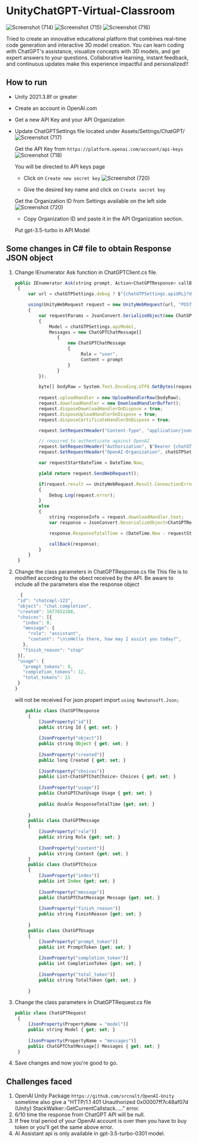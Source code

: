 # UnityChatGPT-Virtual-Classroom

![Screenshot (714)](https://github.com/Wilson-Daniel/Web3Nest-Project/assets/77532147/021fabc8-5244-4ffe-b508-9021b3fcaf8c)
![Screenshot (715)](https://github.com/Wilson-Daniel/Web3Nest-Project/assets/77532147/43dc615e-5620-4201-9d35-71f54b62188b)
![Screenshot (716)](https://github.com/Wilson-Daniel/Web3Nest-Project/assets/77532147/6833eda0-2c68-4934-91c4-56438e6f05d3)

Tried to create an innovative educational platform that combines real-time code generation and interactive 3D model creation. You can learn coding with ChatGPT's assistance, visualize concepts with 3D models, and get expert answers to your questions. Collaborative learning, instant feedback, and continuous updates make this experience impactful and personalized!!


## How to run
- Unity 2021.3.8f or greater
- Create an account in OpenAI.com
- Get a new API Key and your API Organization
- Update ChatGPTSettings file located under Assets/Settings/ChatGPT/
  ![Screenshot (717)](https://github.com/Wilson-Daniel/Web3Nest-Project/assets/77532147/928a9752-8226-49ab-ba87-bf3e13c26442)

  Get the API Key from `https://platform.openai.com/account/api-keys`
  ![Screenshot (718)](https://github.com/Wilson-Daniel/Web3Nest-Project/assets/77532147/320aac21-f8b1-423a-bc2e-d307b732ea5e)
  
  You will be directed to API keys page
  - Click on `Create new secret key`
    ![Screenshot (720)](https://github.com/Wilson-Daniel/Web3Nest-Project/assets/77532147/48dedaca-56bf-4c28-b245-c70d4c67a605)
    
  - Give the desired key name and click on `Create secret key`
    
  Get the Organization ID from Settings available on the left side
  ![Screenshot (720)](https://github.com/Wilson-Daniel/Web3Nest-Project/assets/77532147/68813eeb-79ed-4c6e-bad0-5b3c612a56b5)
  - Copy Organization ID and paste it in the API Organization section.
  
  Put gpt-3.5-turbo in API Model  
  
## Some changes in C# file to obtain Response JSON object
1. Change IEnumerator Ask function in ChatGPTClient.cs file.
   ```javascript
   public IEnumerator Ask(string prompt, Action<ChatGPTResponse> callBack)
    {
        var url = chatGTPSettings.debug ? $"{chatGTPSettings.apiURL}?debug=true" : chatGTPSettings.apiURL;

        using(UnityWebRequest request = new UnityWebRequest(url, "POST"))
        {
            var requestParams = JsonConvert.SerializeObject(new ChatGPTRequest
            {
                Model = chatGTPSettings.apiModel,
                Messages = new ChatGPTChatMessage[]
                   {
                       new ChatGPTChatMessage
                       {
                            Role = "user",
                            Content = prompt
                       }
                   }
            });

            byte[] bodyRaw = System.Text.Encoding.UTF8.GetBytes(requestParams);
            
            request.uploadHandler = new UploadHandlerRaw(bodyRaw);
            request.downloadHandler = new DownloadHandlerBuffer();
            request.disposeDownloadHandlerOnDispose = true;
            request.disposeUploadHandlerOnDispose = true;
            request.disposeCertificateHandlerOnDispose = true;

            request.SetRequestHeader("Content-Type", "application/json");

            // required to authenticate against OpenAI
            request.SetRequestHeader("Authorization", $"Bearer {chatGTPSettings.apiKey}");
            request.SetRequestHeader("OpenAI-Organization", chatGTPSettings.apiOrganization);

            var requestStartDateTime = DateTime.Now;

            yield return request.SendWebRequest();

            if(request.result == UnityWebRequest.Result.ConnectionError || request.result == UnityWebRequest.Result.DataProcessingError)
            {
                Debug.Log(request.error);
            }
            else
            {
                string responseInfo = request.downloadHandler.text;
                var response = JsonConvert.DeserializeObject<ChatGPTResponse>(responseInfo);

                response.ResponseTotalTime = (DateTime.Now - requestStartDateTime).TotalMilliseconds;

                callBack(response);
            }
        }
    }
    ```
2. Change the class parameters in ChatGPTResponse.cs file
   This file is to modified according to the obect received by the API. Be aware to include all the parameters else the response object
     ```javascript
       {
      "id": "chatcmpl-123",
      "object": "chat.completion",
      "created": 1677652288,
      "choices": [{
        "index": 0,
        "message": {
          "role": "assistant",
          "content": "\n\nHello there, how may I assist you today?",
        },
        "finish_reason": "stop"
      }],
      "usage": {
        "prompt_tokens": 9,
        "completion_tokens": 12,
        "total_tokens": 21
      }
    }
     ```
   will not be received
   For json propert import ``using Newtonsoft.Json;``
   
   ```javascript
       public class ChatGPTResponse
        {
            [JsonProperty("id")]
            public string Id { get; set; }
        
            [JsonProperty("object")]
            public string Object { get; set; }
        
            [JsonProperty("created")]
            public long Created { get; set; }
        
            [JsonProperty("choices")]
            public List<ChatGPTChatChoice> Choices { get; set; }
        
            [JsonProperty("usage")]
            public ChatGPTChatUsage Usage { get; set; }
        
            public double ResponseTotalTime {get; set; }
        
        }
        public class ChatGPTMessage
        {
            [JsonProperty("role")]
            public string Role {get; set; }
        
            [JsonProperty("content")]
            public string Content {get; set; }
        }
        public class ChatGPTChoice
        {
            [JsonProperty("index")]
            public int Index {get; set; }
        
            [JsonProperty("message")]
            public ChatGPTChatMessage Message {get; set; }
        
            [JsonProperty("finish_reason")]
            public string FinishReason {get; set; }
        
        }
        public class ChatGPTUsage
        {
            [JsonProperty("prompt_token")]
            public int PromptToken {get; set; }
        
            [JsonProperty("completion_token")]
            public int CompletionToken {get; set; }
        
            [JsonProperty("total_token")]
            public string TotalToken {get; set; }
           
        }
    ```
4. Change the class parameters in ChatGPTRequest.cs file
   ```javascript
   public class ChatGPTRequest
    {
        [JsonProperty(PropertyName = "model")]
        public string Model { get; set; }
    
        [JsonProperty(PropertyName = "messages")]
        public ChatGPTChatMessage[] Messages { get; set; }
    }
    ```
5. Save changes and now you're good to go.


## Challenges faced
1. OpenAI Unity Package ``https://github.com/srcnalt/OpenAI-Unity`` sometime also give a "HTTP/1.1 401 Unauthorized
0x00007ff7c48af07d (Unity) StackWalker::GetCurrentCallstack....." error.
2. 6/10 time the response from ChatGPT API will be null.
3. If free trial period of your OpenAI account is over then you have to buy token or you'll get the same above error.
5. AI Assistant api is only available in gpt-3.5-turbo-0301 model.


